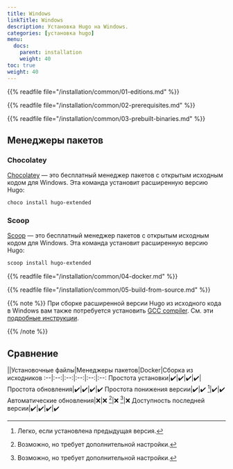 ```yaml
---
title: Windows
linkTitle: Windows
description: Установка Hugo на Windows.
categories: [установка hugo]
menu:
  docs:
    parent: installation
    weight: 40
toc: true
weight: 40
---
```

{{% readfile file="/installation/common/01-editions.md" %}}

{{% readfile file="/installation/common/02-prerequisites.md" %}}

{{% readfile file="/installation/common/03-prebuilt-binaries.md" %}}

## Менеджеры пакетов

### Chocolatey

[Chocolatey] — это бесплатный менеджер пакетов с открытым исходным кодом для Windows. Эта команда установит расширенную версию Hugo:

```sh
choco install hugo-extended
```

[Chocolatey]: https://chocolatey.org/

### Scoop

[Scoop] — это бесплатный менеджер пакетов с открытым исходным кодом для Windows. Эта команда установит расширенную версию Hugo:

```sh
scoop install hugo-extended
```

[Scoop]: https://scoop.sh/

{{% readfile file="/installation/common/04-docker.md" %}}

{{% readfile file="/installation/common/05-build-from-source.md" %}}

{{% note %}}
При сборке расширенной версии Hugo из исходного кода в Windows вам также потребуется установить [GCC compiler]. См. эти [подробные инструкции].

[подробные инструкции]: https://discourse.gohugo.io/t/41370
[GCC compiler]: https://gcc.gnu.org/
{{% /note %}}

## Сравнение

||Установочные файлы|Менеджеры пакетов|Docker|Сборка из исходников
:--|:--:|:--:|:--:|:--:|:--:
Простота установки|:heavy_check_mark:|:heavy_check_mark:|:heavy_check_mark:|:heavy_check_mark:|
Простота обновления|:heavy_check_mark:|:heavy_check_mark:|:heavy_check_mark:|:heavy_check_mark:
Простота понижения версии|:heavy_check_mark:|:heavy_check_mark: [^2]|:heavy_check_mark:|:heavy_check_mark:
Автоматические обновления|:x:|:x: [^1]|:x: [^1]|:x:
Доступность последней версии|:heavy_check_mark:|:heavy_check_mark:|:heavy_check_mark:|:heavy_check_mark:

[^1]: Возможно, но требует дополнительной настройки.
[^2]: Легко, если установлена ​​предыдущая версия.
